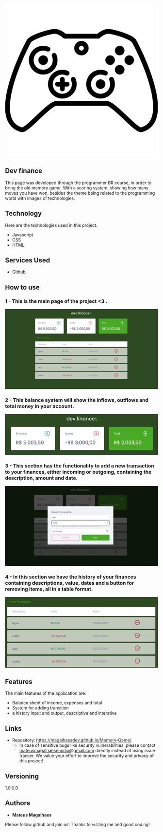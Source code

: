 ![Logo of the project](https://github.com/MagalhaesDev/Memory-Game/blob/main/images/sony.png)


## Dev finance
 This page was developed through the programmer BR course, in order to bring the old memory game. With a scoring system, showing how many moves you have won, besides the theme being related to the programming world with images of technologies.

## Technology 

Here are the technologies used in this project.

* Javascript
* CSS
* HTML

## Services Used

* Github


## How to use

### 1 - This is the main page of the project <3 .

![Homepage image](https://github.com/MagalhaesDev/dev-finance/blob/main/readme/home.png)

### 2 - This balance system will show the inflows, outflows and total money in your account.

![Balance](https://github.com/MagalhaesDev/dev-finance/blob/main/readme/balance.png)

### 3 - This section has the functionality to add a new transaction to your finances, either incoming or outgoing, containing the description, amount and date.

![Transaction](https://github.com/MagalhaesDev/dev-finance/blob/main/readme/transaction.png)

### 4 - In this section we have the history of your finances containing descriptions, value, dates and a button for removing items, all in a table format.

![Ranking](https://github.com/MagalhaesDev/dev-finance/blob/main/readme/historic.png)

## Features

The main features of the application are:
 - Balance sheet of income, expenses and total
 - System for adding transition
 - a history input and output, descriptive and interative

## Links
  - Repository: https://magalhaesdev.github.io/Memory-Game/
    -  In case of sensitive bugs like security vulnerabilities, please contact
      mateusmagalhaesemidio@gmail.com directly instead of using issue tracker. We value your effort
      to improve the security and privacy of this project!

  ## Versioning

  1.0.0.0


  ## Authors

  * **Mateus Magalhaes**

  Please follow github and join us!
  Thanks to visiting me and good coding!
